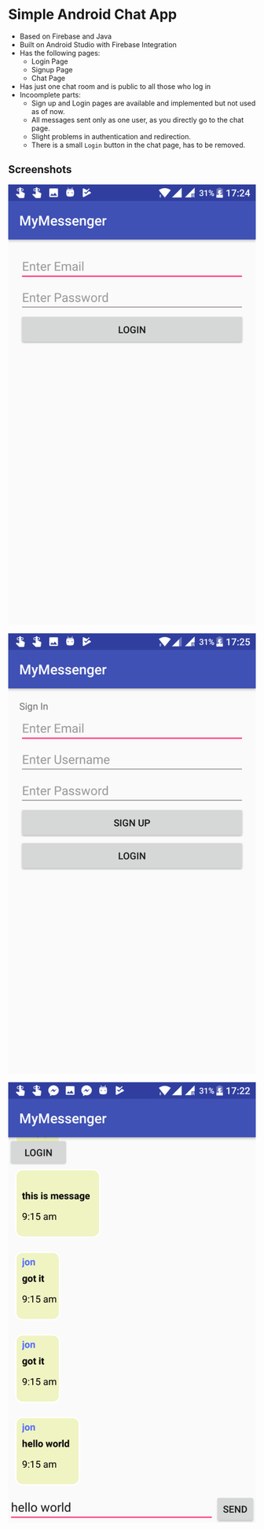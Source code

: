 # Simple Android Chat App

* Based on Firebase and Java
* Built on Android Studio with Firebase Integration
* Has the following pages:
    * Login Page
    * Signup Page
    * Chat Page
* Has just one chat room and is public to all those who log in
* Incoomplete parts:
    * Sign up and Login pages are available and implemented but not used as of now.
    * All messages sent only as one user, as you directly go to the chat page.
    * Slight problems in authentication and redirection.
    * There is a small `Login` button in the chat page, has to be removed.
## Screenshots
![Login Page](https://github.com/prasannjeet/Firebase-Android-Chat-App/blob/master/img/login_page.png)

![Register Page](https://github.com/prasannjeet/Firebase-Android-Chat-App/blob/master/img/signup_page.png)

![Chat Page](https://github.com/prasannjeet/Firebase-Android-Chat-App/blob/master/img/chat_page.png)

